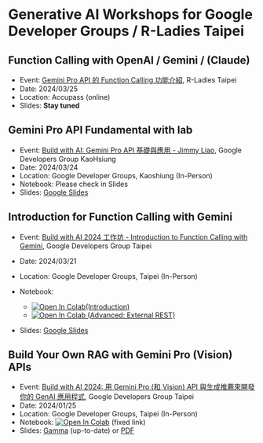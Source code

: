 # Generative AI Workshops for Google Developer Groups / R-Ladies Taipei

## Function Calling with OpenAI / Gemini / (Claude)
- Event: [Gemini Pro API 的 Function Calling 功能介紹](https://www.accupass.com/event/2402291451562052044672), R-Ladies Taipei
- Date: 2024/03/25
- Location: Accupass (online)
- Slides: **Stay tuned**


## Gemini Pro API Fundamental with lab
- Event: [Build with AI: Gemini Pro API 基礎與應用 - Jimmy Liao](https://gdg.community.dev/events/details/google-gdg-kaohsiung-presents-build-with-ai-kaohsiung-2024-san-yue-shi-zhan/), Google Developers Group KaoHsiung
- Date: 2024/03/24
- Location: Google Developer Groups, Kaoshiung (In-Person)
- Notebook: Please check in Slides
- Slides: <a href="https://docs.google.com/presentation/d/1qnNAhYq3gfsWMdwiz8yBrJZQsEH4gS7Ztrl_4ort_W0/edit?usp=sharing" target="_blank">Google Slides</a>


## Introduction for Function Calling with Gemini

- Event: [Build with AI 2024 工作坊 - Introduction to Function Calling with Gemini](https://gdg.community.dev/events/details/google-gdg-taipei-presents-build-with-ai-2024-gong-zuo-fang-introduction-to-function-calling-with-gemini/), Google Developers Group Taipei
- Date: 2024/03/21
- Location: Google Developer Groups, Taipei (In-Person)
- Notebook: 
    - <a target="_blank" href="https://colab.research.google.com/github/jimmyliao/genai-gdg/blob/main/gemini/function-calling/intro_function_calling.ipynb"><img src="https://colab.research.google.com/assets/colab-badge.svg" alt="Open In Colab"/>(Introduction)</a>
    - <a target="_blank" href="https://colab.research.google.com/github/jimmyliao/genai-gdg/blob/main/gemini/function-calling/function_calling_rest.ipynb"><img src="https://colab.research.google.com/assets/colab-badge.svg" alt="Open In Colab"/> (Advanced: External REST)</a>

- Slides: <a href="https://docs.google.com/presentation/d/1O4CzfzSwlBPCEITtW8UdE-9cgbZ0pk8V7yxmHRYpadw/edit?usp=sharing" target="_blank">Google Slides</a>


## Build Your Own RAG with Gemini Pro (Vision) APIs
- Event: [Build with AI 2024: 用 Gemini Pro (和 Vision) API 與生成推薦來開發你的 GenAI 應用程式](https://gdg.community.dev/events/details/google-gdg-taipei-presents-yong-gemini-pro-he-vision-api-yu-sheng-cheng-tui-jian-lai-kai-fa-ni-de-genai-ying-yong-cheng-shi/), Google Developers Group Taipei
- Date: 2024/01/25
- Location: Google Developer Groups, Taipei (In-Person)
- Notebook: <a target="_blank" href="https://colab.research.google.com/github/jimmyliao/genai-gdg/blob/main/gemini/rag-intro/gemini-lmm.ipynb"><img src="https://colab.research.google.com/assets/colab-badge.svg" alt="Open In Colab"/></a> (fixed link)
- Slides: [Gamma](https://gamma.app/public/GeminiWorkshop-RAG-g0zr4kokl6uragh) (up-to-date) or [PDF](https://github.com/jimmyliao/genai-gdg/blob/main/slides/GeminiWorkshop-GDG-TPE-20240125.pdf)
